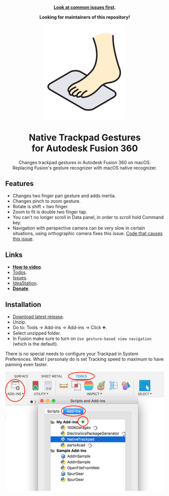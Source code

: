 <div align="center">

**[Look at common issues first](https://github.com/pravdomil/Native-Trackpad/issues).**

**Looking for maintainers of this repository!**

<img src="res/logo.png" width="256"/>

# Native Trackpad Gestures<br/>for Autodesk Fusion 360

Changes trackpad gestures in Autodesk Fusion 360 on macOS.  
Replacing Fusion's gesture recognizer with macOS native recognizer.

</div>

## Features

- Changes two finger pan gesture and adds inertia.
- Changes pinch to zoom gesture.
- Rotate is shift + two finger.
- Zoom to fit is double two finger tap.
- You can't no longer scroll in Data panel, in order to scroll hold Command key.
- Navigation with perspective camera can be very slow in certain situations,
  using orthographic camera fixes this issue.
  [Code that causes this issue](https://github.com/pravdomil/Native-Trackpad/blob/563fc1f69e3eb2f6dbee136feb9e3b52e439e907/NativeTrackpad.mm#L56).

## Links

- [**How to video**](https://www.youtube.com/watch?v=7M2McvpOL90).
- [Todos](https://github.com/pravdomil/Native-Trackpad/search?q=todo).
- [Issues](https://github.com/pravdomil/Native-Trackpad/issues).
- [IdeaStation](https://forums.autodesk.com/t5/ideastation-request-a-feature-or/use-native-trackpad-gesture-recognition-on-macos/idi-p/7018667).
- [**Donate**](https://www.paypal.com/cgi-bin/webscr?cmd=_s-xclick&hosted_button_id=BCL2X3AFQBAP2&item_name=NativeTrackpad%20beer).

## Installation

- [Download latest release](https://github.com/pravdomil/Native-Trackpad/releases/download/0.12/NativeTrackpad.zip).
- Unzip.
- Go to: Tools → Add-ins → Add-ins → Click ➕.
- Select unzipped folder.
- In Fusion make sure to turn on `Use gesture-based view navigation` (which is the default).

There is no special needs to configure your Trackpad in System Preferences.
What I personaly do is set Tracking speed to maximum to have panning even faster.

![manual install](res/install.png)
